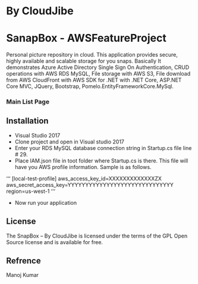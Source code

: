 #                                                                                                                      By CloudJibe
# SanapBox - AWSFeatureProject
Personal picture repository in cloud. This application provides secure, highly available and scalable storage for you snaps.
Basically It demonstrates Azure Active Directory Single Sign On Authentication, CRUD operations with AWS RDS MySQL, File storage with AWS S3, File download from AWS CloudFront with AWS SDK for .NET with .NET Core, ASP.NET Core MVC, JQuery, Bootstrap, Pomelo.EntityFrameworkCore.MySql.
### Main List Page
 
## Installation
* Visual Studio 2017
* Clone project and open in Visual studio 2017
* Enter your RDS MySQL database connection string in Startup.cs file line # 29.
* Place IAM.json file in toot folder where Startup.cs is there. This file will have you AWS profile information. Sample is as follows.

‘‘‘
[local-test-profile]
aws_access_key_id=XXXXXXXXXXXXXZX
aws_secret_access_key=YYYYYYYYYYYYYYYYYYYYYYYYYYYYYY
region=us-west-1
‘‘‘   
* Now run your application


## License
The SnapBox – By CloudJibe is licensed under the terms of the GPL Open Source license and is available for free.
## Refrence
Manoj Kumar



